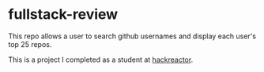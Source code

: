 # fullstack-review

This repo allows a user to search github usernames and display each user's top 25 repos.

This is a project I completed as a student at [hackreactor](http://hackreactor.com).
